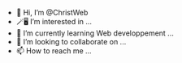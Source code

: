 - 👋 Hi, I’m @ChristWeb
- 🪄🖥️ I’m interested in ...
- 🌱 I’m currently learning Web developpement ...
- 💞️ I’m looking to collaborate on ...
- 📫 How to reach me ...

<!---
ChristWeb/ChristWeb is a ✨ special ✨ repository because its `README.md` (this file) appears on your GitHub profile.
You can click the Preview link to take a look at your changes.
--->
